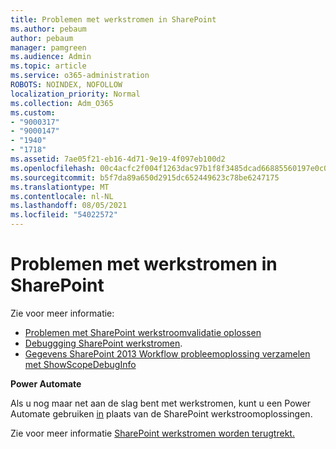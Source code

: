 ```yaml
---
title: Problemen met werkstromen in SharePoint
ms.author: pebaum
author: pebaum
manager: pamgreen
ms.audience: Admin
ms.topic: article
ms.service: o365-administration
ROBOTS: NOINDEX, NOFOLLOW
localization_priority: Normal
ms.collection: Adm_O365
ms.custom:
- "9000317"
- "9000147"
- "1940"
- "1718"
ms.assetid: 7ae05f21-eb16-4d71-9e19-4f097eb100d2
ms.openlocfilehash: 00c4acfc2f004f1263dac97b1f8f3485dcad66885560197e0c0a6e13e8cd34b1
ms.sourcegitcommit: b5f7da89a650d2915dc652449623c78be6247175
ms.translationtype: MT
ms.contentlocale: nl-NL
ms.lasthandoff: 08/05/2021
ms.locfileid: "54022572"
---
```

# <a name="troubleshoot-workflows-in-sharepoint"></a>Problemen met werkstromen in SharePoint

Zie voor meer informatie:

- [Problemen met SharePoint werkstroomvalidatie oplossen](/sharepoint/dev/general-development/troubleshooting-sharepoint-server-workflow-validation-errors-in-visio)
- [Debuggging SharePoint werkstromen](/sharepoint/dev/general-development/debugging-sharepoint-server-workflows).
- [Gegevens SharePoint 2013 Workflow probleemoplossing verzamelen met ShowScopeDebugInfo](/sharepoint/troubleshoot/workflows/gather-workflow-data)

**Power Automate**

Als u nog maar net aan de slag bent met werkstromen, kunt u een Power Automate gebruiken [in](/power-automate/modern-approvals) plaats van de SharePoint werkstroomoplossingen.

Zie voor meer informatie [SharePoint werkstromen worden terugtrekt.](/alchemyinsights/sharepoint-workflows-retiring)
